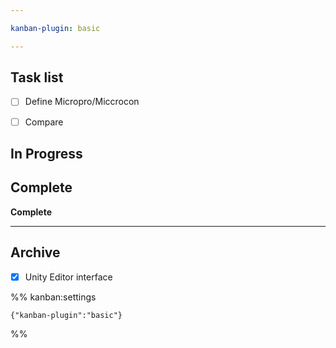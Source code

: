 ```yaml
---

kanban-plugin: basic

---
```


## Task list

- [ ] Define Micropro/Miccrocon
- [ ] Compare


## In Progress



## Complete

**Complete**


***

## Archive

- [x] Unity Editor interface

%% kanban:settings
```
{"kanban-plugin":"basic"}
```
%%